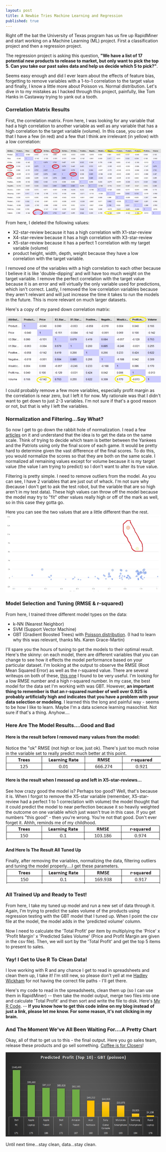 ```yaml
---
layout: post
title: A Newbie Tries Machine Learning and Regression
published: true
---
```

Right off the bat the University of Texas program has us fire up RapidMiner and start working on a Machine Learning (ML) project. First a classification project and then a regression project. 

The regression project is asking this question, <b>"We have a list of 17 potential new products to release to market, but only want to pick the top 5. Can you take our past sales data and help us decide which 5 to pick?"</b>. 

Seems easy enough and did I ever learn about the effects of feature bias, forgetting to remove variables with a 1-to-1 correlation to the target value and finally, I know a little more about Poisson vs. Normal distribution. Let's dive in to my mistakes as I hacked through this project, painfully, like Tom Hanks in Castaway trying to yank out a tooth.

### Correlation Matrix Results
First, the correlation matrix. From here, I was looking for any variable that had a high correlation to another variable as well as any variable that has a high correlation to the target variable (volume). In this case, you can see that I have a few (in red) and a few that I think are irrelevant (in yellow) with a low correlation: 

![Matrix](/images/Correlation-Matrix-C1T2-1.jpg)

From here, I deleted the following values:
* X2-star-review because it has a high correlation with X1-star-review
* X4-star-review because it has a high correlation with X3-star-review
* X5-star-review because it has a perfect 1 correlation with my target variable (volume)
* product height, width, depth, weight because they have a low correlation with the target variable. 

I removed one of the variables with a high correlation to each other because I believe it is like 'double-dipping' and will have too much weight on the target variable. I remove the perfect correlation with the target value because it is an error and will virtually the only variable used for predictions, which isn't correct. Lastly, I removed the low correlation variables because they aren't relevant and will just increase the time it takes to run the models in the future. This is more relevant on much larger datasets. 

Here's a copy of my pared down correlation matrix: 

![Matrix](/images/Correlation-Matrix-C1T2-2.jpg)

I could probably remove a few more variables, especially profit margin as the correlation is near zero, but I left it for now. My rationale was that I didn't want to get down to just 2-3 variables. I'm not sure if that's a good reason or not, but that is why I left the variables. 

### Normalization and Filtering...Say What?
So now I get to go down the rabbit hole of normalization. I read a few <a href="https://www.statisticshowto.datasciencecentral.com/normalized/" target="_blank">articles</a> on it and understand that the idea is to get the data on the same scale. Think of trying to decide which team is better between the Yankees and the Patriots using only the final score of each game. It would be pretty hard to determine given the vast difference of the final scores. To do this, you would normalize the scores so that they are both on the same scale. I normalized all remaining values except for volume because it is my target value (the value I am trying to predict) so I don't want to alter its true value. 

Filtering is pretty simple. I need to remove outliers from the model. As you can see, I have 2 variables that are just out of whack. I'm not sure why (because I don't get to ask the test robot, but the variable that are so high aren't in my test data). These high values can throw off the model because the model may try to "fit" other values really high or off of the mark as well, so in this case they gotta go. 

Here you can see the two values that are a little different than the rest. 
![Outliers](/images/C1T2-outliers-1.jpg)

### Model Selection and Tuning (RMSE & r-squared)
From here, I trained three different model types on the data: 
* k-NN (Nearest Neighbor)
* SVM (Support Vector Machine)
* GBT (Gradient Boosted Trees) with <a href="https://www.theanalysisfactor.com/differences-between-normal-and-poisson-distributions/" target="_blank">Poisson distribution</a>. (I had to learn why this was relevant, thanks Ms. Karen Grace-Martin)

I'll spare you the hours of tuning to get the models to their optimal result. Here's the skinny: on each model, there are different variables that you can change to see how it effects the model performance based on your particular dataset. I'm looking at the output to observe the RMSE (Root Mean Squared Error) as well as the r-squared value. There are several writeups on both of these, <a href="https://www.theanalysisfactor.com/assessing-the-fit-of-regression-models/" target="_blank">this one</a> I found to be very useful. I'm looking for a low RMSE number and a high r-squared number. In my case, the best model for the data set I'm working with was GBT. However, <b> an important thing to remember is that an r-squared number of well over 0.925 is probably artificially high and indicates that you have a problem with your data selection or modeling</b>. I learned this the long and painful way - seems to be how I like to learn. Maybe I'm a data science learning masochist. Not sure if that's a thing. Anyhow....

### Here Are The Model Results....Good and Bad
#### Here is the result before I removed many values from the model: 
Notice the "ok" RMSE (not high or low, just ok). There's just too much noise in the variable set to really predict much better at this point. 
![GBT](/images/GBT-1.jpg)

#### Here is the result when I messed up and left in X5-star-reviews...
See how crazy good the model is? Perhaps too good? Well, that's because it is. When I forgot to remove the X5-star variable (remember, X5-star-review had a perfect 1 to 1 correclation with volume) the model thought that it could predict the model to near perfection because it so heavily weighted the outcome on one variable which just wasn't true in this case. If you get numbers "this good" - then you're wrong. You're not that good. Don't ever forget it. Ahhh, reminds me of my childhood. 
![GBT](/images/GBT-2.jpg)

#### And Here Is The Result All Tuned Up
Finally, after removing the variables, normalizing the data, filtering outliers and tuning the model properly....I get these parameters. 
![GBT](/images/GBT-3.jpg)

### All Trained Up and Ready to Test!
From here, I take my tuned up model and run a new set of data through it. Again, I'm trying to predict the sales volume of the products using regression testing with the GBT model that I tuned up. When I point the csv file at the model, the model adds in the 'predicted volume' column. 

Now I need to calculate the 'Total Profit' per item by multiplying the 'Price' x 'Profit Margin' x 'Predicted Sales Volume' (Price and Profit Margin are given in the csv file). Then, we will sort by the 'Total Profit' and get the top 5 items to present to sales.

### Yay! I Get to Use R To Clean Data!
I love working with R and any chance I get to read in spreadsheets and clean them up, I take it! I'm still new, so please don't yell at me <a href="https://twitter.com/hadleywickham" target="_blank">Hadley Wickham</a> for not having the correct file paths - I'll get there. 

Here's my code to read in the spreadsheets, clean them up (so I can use them in RapidMiner) -- then take the model output, merge two files into one and calculate 'Total Profit' and then sort and write the file to disk. Here's <a href="https://github.com/jeremy-harris/Prep-Clean-Store-C1T2/blob/master/clean_csv_files.R" target="_blank">My R Code</a>. -- <b> If you know how to get this code inline on my blog instead of just a link, please let me know. For some reason, it's not clicking in my brain.</b>

### And The Moment We've All Been Waiting For....A Pretty Chart
Okay, all of that to get us to this - the final output. Here you go sales team, release these products and go sell something. <a href="https://youtu.be/QMFwFgG9NE8" target="_blank">Coffee is for Closers</a>!

![Top Products](/images/Top-Products.jpg)

Until next time...stay clean, data...stay clean.

